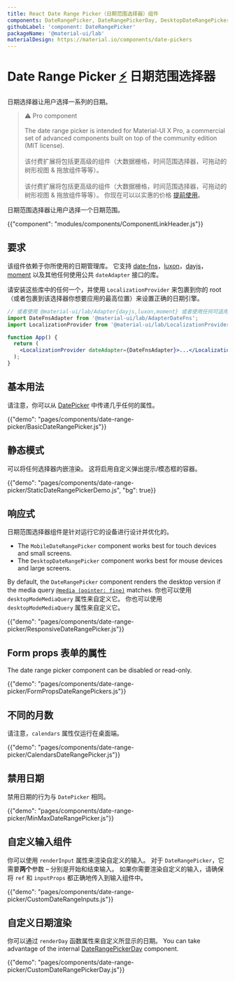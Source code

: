 ```yaml
---
title: React Date Range Picker（日期范围选择器）组件
components: DateRangePicker, DateRangePickerDay, DesktopDateRangePicker, MobileDateRangePicker, StaticDateRangePicker
githubLabel: 'component: DateRangePicker'
packageName: '@material-ui/lab'
materialDesign: https://material.io/components/date-pickers
---
```


# Date Range Picker [<span role="img" title="Enterprise">⚡️</span>](https://material-ui.com/store/items/material-ui-pro/) 日期范围选择器

<p class="description">日期选择器让用户选择一系列的日期。</p>

> ⚠️ Pro component <br /><br /> The date range picker is intended for Material-UI X Pro, a commercial set of advanced components built on top of the community edition (MIT license). <br /><br /> 该付费扩展将包括更高级的组件（大数据栅格，时间范围选择器，可拖动的树形视图 & 拖放组件等等）。 <br /><br /> 该付费扩展将包括更高级的组件（大数据栅格，时间范围选择器，可拖动的树形视图 & 拖放组件等等）。 你现在可以以实惠的价格 [提前使用](https://material-ui.com/store/items/material-ui-pro/)。

日期范围选择器让用户选择一个日期范围。

{{"component": "modules/components/ComponentLinkHeader.js"}}

## 要求

该组件依赖于你所使用的日期管理库。 它支持 [date-fns](https://date-fns.org/)，[luxon](https://moment.github.io/luxon/)，[dayjs](https://github.com/iamkun/dayjs)，[moment](https://momentjs.com/) 以及其他任何使用公共 `dateAdapter` 接口的库。

请安装这些库中的任何一个，并使用 `LocalizationProvider` 来包裹到你的 root（或者包裹到该选择器你想要应用的最高位置）来设置正确的日期引擎。

```jsx
// 或者使用 @material-ui/lab/Adapter{dayjs,luxon,moment} 或者使用任何可适用的 date-io 适配器
import DateFnsAdapter from '@material-ui/lab/AdapterDateFns';
import LocalizationProvider from '@material-ui/lab/LocalizationProvider';

function App() {
  return (
    <LocalizationProvider dateAdapter={DateFnsAdapter}>...</LocalizationProvider>
  );
}
```

## 基本用法

请注意，你可以从 [DatePicker](/api/date-picker/) 中传递几乎任何的属性。

{{"demo": "pages/components/date-range-picker/BasicDateRangePicker.js"}}

## 静态模式

可以将任何选择器内嵌渲染。 这将启用自定义弹出提示/模态框的容器。

{{"demo": "pages/components/date-range-picker/StaticDateRangePickerDemo.js", "bg": true}}

## 响应式

日期范围选择器组件是针对运行它的设备进行设计并优化的。

- The `MobileDateRangePicker` component works best for touch devices and small screens.
- The `DesktopDateRangePicker` component works best for mouse devices and large screens.

By default, the `DateRangePicker` component renders the desktop version if the media query [`@media (pointer: fine)`](https://developer.mozilla.org/en-US/docs/Web/CSS/@media/pointer) matches. 你也可以使用 `desktopModeMediaQuery` 属性来自定义它。 你也可以使用 `desktopModeMediaQuery` 属性来自定义它。

{{"demo": "pages/components/date-range-picker/ResponsiveDateRangePicker.js"}}

## Form props 表单的属性

The date range picker component can be disabled or read-only.

{{"demo": "pages/components/date-range-picker/FormPropsDateRangePickers.js"}}

## 不同的月数

请注意，`calendars` 属性仅运行在桌面端。

{{"demo": "pages/components/date-range-picker/CalendarsDateRangePicker.js"}}

## 禁用日期

禁用日期的行为与 `DatePicker` 相同。

{{"demo": "pages/components/date-range-picker/MinMaxDateRangePicker.js"}}

## 自定义输入组件

你可以使用 `renderInput` 属性来渲染自定义的输入。 对于 `DateRangePicker`，它需要**两个**参数 – 分别是开始和结束输入。 如果你需要渲染自定义的输入，请确保将 `ref` 和 `inputProps` 都正确地传入到输入组件中。

{{"demo": "pages/components/date-range-picker/CustomDateRangeInputs.js"}}

## 自定义日期渲染

你可以通过 `renderDay` 函数属性来自定义所显示的日期。 You can take advantage of the internal [DateRangePickerDay](/api/date-range-picker-day/) component.

{{"demo": "pages/components/date-range-picker/CustomDateRangePickerDay.js"}}
